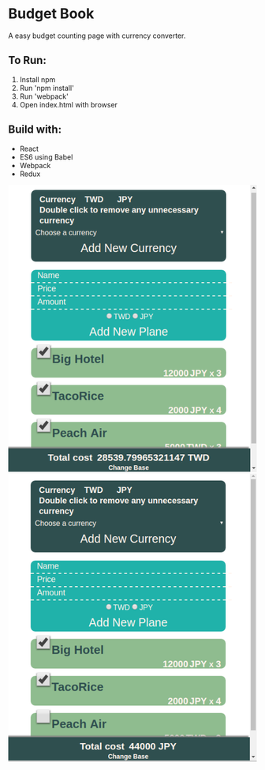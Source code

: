 # Budget Book
A easy budget counting page with currency converter.

## To Run:
1. Install npm
2. Run 'npm install'
3. Run 'webpack'
4. Open index.html with browser

## Build with:
* React
* ES6 using Babel
* Webpack
* Redux

![image](https://github.com/lucent1090/budget/blob/master/screenshots/1.png)
![image](https://github.com/lucent1090/budget/blob/master/screenshots/2.png)